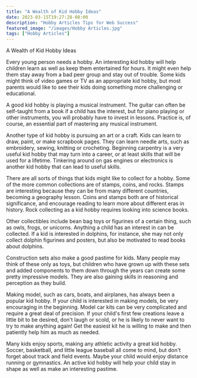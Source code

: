 ```yaml
---
title: "A Wealth of Kid Hobby Ideas"
date: 2023-03-15T19:27:28-08:00
description: "Hobby Articles Tips for Web Success"
featured_image: "/images/Hobby Articles.jpg"
tags: ["Hobby Articles"]
---
```


A Wealth of Kid Hobby Ideas

Every young person needs a hobby.  An interesting kid hobby will help children learn as well as keep them entertained for hours.  It might even help them stay away from a bad peer group and stay out of trouble.  Some kids might think of video games or TV as an appropriate kid hobby, but most parents would like to see their kids doing something more challenging or educational.  

A good kid hobby is playing a musical instrument.  The guitar can often be self-taught from a book if a child has the interest, but for piano playing or other instruments, you will probably have to invest in lessons.  Practice is, of course, an essential part of mastering any musical instrument.

Another type of kid hobby is pursuing an art or a craft.  Kids can learn to draw, paint, or make scrapbook pages.  They can learn needle arts, such as embroidery, sewing, knitting or crocheting.  Beginning carpentry is a very useful kid hobby that may turn into a career, or at least skills that will be used for a lifetime.
  Tinkering around on gas engines or electronics is another kid hobby that can lead to useful skills.

There are all sorts of things that kids might like to collect for a hobby.  Some of the more common collections are of stamps, coins, and rocks.  Stamps are interesting because they can be from many different countries, becoming a geography lesson.  Coins and stamps both are of historical significance, and encourage reading to learn more about different eras in history.  Rock collecting as a kid hobby requires looking into science books.

Other collectibles include bean bag toys or figurines of a certain thing, such as owls, frogs, or unicorns.  Anything a child has an interest in can be collected.  If a kid is interested in dolphins, for instance, she may not only collect dolphin figurines and posters, but also be motivated to read books about dolphins.

Construction sets also make a good pastime for kids.  Many people may think of these only as toys, but children who have grown up with these sets and added components to them down through the years can create some pretty impressive models.  They are also gaining skills in reasoning and perception as they build.

Making model, such as cars, boats, and airplanes, has always been a popular kid hobby.  If your child is interested in making models, be very encouraging in the beginning.  Model car kits can be very complicated and require a great deal of precision.  If your child's first few creations leave a little bit to be desired, don't laugh or scold, or he is likely to never want to try to make anything again!  Get the easiest kit he is willing to make and then patiently help him as much as needed.

Many kids enjoy sports, making any athletic activity a great kid hobby.  Soccer, basketball, and little league baseball all come to mind, but don't forget about track and field events.  Maybe your child would enjoy distance running or gymnastics.  An active kid hobby will help your child stay in shape as well as make an interesting pastime.


